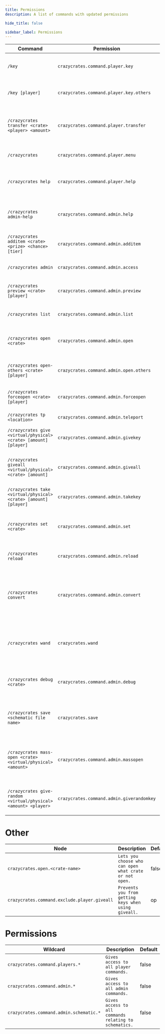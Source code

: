 ```yaml
---
title: Permissions
description: A list of commands with updated permissions

hide_title: false

sidebar_label: Permissions
---
```

| Command                                                          | Permission                                | Description                                                                     | Default |
|------------------------------------------------------------------|-------------------------------------------|---------------------------------------------------------------------------------|---------|
| `/key`                                                           | `crazycrates.command.player.key`          | Check the number of keys you have.                                              | true    |
| `/key [player]`                                                  | `crazycrates.command.player.key.others`   | Check the number of keys a player has.                                          | op      |
| `/crazycrates transfer <crate> <player> <amount>`                | `crazycrates.command.player.transfer`     | Allows players to send virtual keys to another player.                          | op      |
| `/crazycrates`                                                   | `crazycrates.command.player.menu`         | Opens the primary crate menu.                                                   | true    |
| `/crazycrates help`                                              | `crazycrates.command.player.help`         | Shows all player commands for CrazyCrates.                                      | true    |
| `/crazycrates admin-help`                                        | `crazycrates.command.admin.help`          | Shows all admin commands for CrazyCrates.                                       | op      |
| `/crazycrates additem <crate> <prize> <chance> [tier]`           | `crazycrates.command.admin.additem`       | Add items in-game to a prize in a crate.                                        | op      |
| `/crazycrates admin`                                             | `crazycrates.command.admin.access`        | Opens the Admin Keys GUI.                                                       | op      |
| `/crazycrates preview <crate> [player]`                          | `crazycrates.command.admin.preview`       | Opens the preview of a crate for a player.                                      | op      |
| `/crazycrates list`                                              | `crazycrates.command.admin.list`          | Displays a list of all crates.                                                  | op      |
| `/crazycrates open <crate>`                                      | `crazycrates.command.admin.open`          | Tries to open a crate for yourself if you have a key.                           | op      |
| `/crazycrates open-others <crate> [player]`                      | `crazycrates.command.admin.open.others`   | Tries to open a crate for a player if they have a key.                          | op      |
| `/crazycrates forceopen <crate> [player]`                        | `crazycrates.command.admin.forceopen`     | Opens a crate for a player for free.                                            | op      |
| `/crazycrates tp <location>`                                     | `crazycrates.command.admin.teleport`      | Teleport to a crate.                                                            | op      |
| `/crazycrates give <virtual/physical> <crate> [amount] [player]` | `crazycrates.command.admin.givekey`       | Give a key(s) to a player to use on a crate.                                    | op      |
| `/crazycrates giveall <virtual/physical> <crate> [amount]`       | `crazycrates.command.admin.giveall`       | Gives all online players keys to use on a crate.                                | op      |
| `/crazycrates take <virtual/physical> <crate> [amount] [player]` | `crazycrates.command.admin.takekey`       | Allows you to take keys from a player.                                          | op      |
| `/crazycrates set <crate>`                                       | `crazycrates.command.admin.set`           | Set a block you are looking at as the specified crate.                          | op      |
| `/crazycrates reload`                                            | `crazycrates.command.admin.reload`        | Reloads the configuration and data files.                                       | op      |
| `/crazycrates convert`                                           | `crazycrates.command.admin.convert`       | Tries to convert supported plugin's crate files into crazy crate's crate files. | op      |
| `/crazycrates wand`                                              | `crazycrates.wand`                        | Gives a wand that lets you select 2 points to create schematics.                | op      |
| `/crazycrates debug <crate>`                                     | `crazycrates.command.admin.debug`         | Gives all the prizes to you so you can see if your crate works.                 | op      |
| `/crazycrates save <schematic file name>`                        | `crazycrates.save`                        | Save the new schematic file to the schematics folder.                           | op      |
| `/crazycrates mass-open <crate> <virtual/physical> <amount>`     | `crazycrates.command.admin.massopen`      | Mass opens crates. Defaults to 10 but can be changed in the crate config files. | op      |
| `/crazycrates give-random <virtual/physical> <amount> <player>`  | `crazycrates.command.admin.giverandomkey` | Gives a random key out of all the crates available.                             | op      |

# Other
| Node                                         | Description                                            | Default |
|----------------------------------------------|--------------------------------------------------------|---------|
| `crazycrates.open.<crate-name>`              | `Lets you choose who can open what crate or not open.` | false   |
| `crazycrates.command.exclude.player.giveall` | `Prevents you from getting keys when using giveall.`   | op      |

# Permissions
| Wildcard                                | Description                                            | Default |
|-----------------------------------------|--------------------------------------------------------|---------|
| `crazycrates.command.players.*`         | `Gives access to all player commands.`                 | false   |
| `crazycrates.command.admin.*`           | `Gives access to all admin commands.`                  | false   |
| `crazycrates.command.admin.schematic.*` | `Gives access to all commands relating to schematics.` | false   |